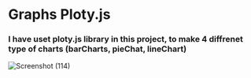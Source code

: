 # Graphs Ploty.js
### I have uset ploty.js library in this project, to make 4 diffrenet type of charts (barCharts, pieChat, lineChart)
![Screenshot (114)](https://github.com/artinmohajeri/Graphs-JS/assets/95845593/9371ccdd-5189-490a-b2c8-30c4ca686bae)
